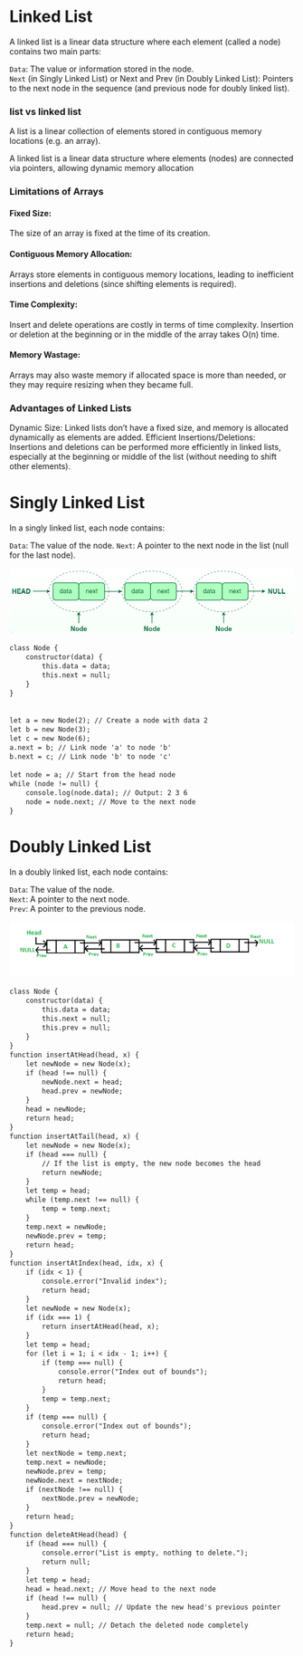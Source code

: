 # Linked List

A linked list is a linear data structure where each element (called a node) contains two main parts:

`Data`: The value or information stored in the node.<br>
`Next` (in Singly Linked List) or Next and Prev (in Doubly Linked List): Pointers to the next node in the sequence (and previous node for doubly linked list).<br>

### list vs linked list

A list is a linear collection of elements stored in contiguous memory locations (e.g. an array).

A linked list is a linear data structure where elements (nodes) are connected via pointers, allowing dynamic memory allocation

### Limitations of Arrays

#### Fixed Size:

The size of an array is fixed at the time of its creation.

#### Contiguous Memory Allocation:

Arrays store elements in contiguous memory locations, leading to inefficient insertions and deletions (since shifting elements is required).

#### Time Complexity:

Insert and delete operations are costly in terms of time complexity. Insertion or deletion at the beginning or in the middle of the array takes O(n) time.

#### Memory Wastage:

Arrays may also waste memory if allocated space is more than needed, or they may require resizing when they became full.

### Advantages of Linked Lists

Dynamic Size: Linked lists don’t have a fixed size, and memory is allocated dynamically as elements are added.
Efficient Insertions/Deletions: Insertions and deletions can be performed more efficiently in linked lists, especially at the beginning or middle of the list (without needing to shift other elements).

# Singly Linked List

In a singly linked list, each node contains:

`Data`: The value of the node.
`Next`: A pointer to the next node in the list (null for the last node).

![linked list](../img/linked-list.png)<br>

```
class Node {
    constructor(data) {
        this.data = data;
        this.next = null;
    }
}


let a = new Node(2); // Create a node with data 2
let b = new Node(3);
let c = new Node(6);
a.next = b; // Link node 'a' to node 'b'
b.next = c; // Link node 'b' to node 'c'

let node = a; // Start from the head node
while (node != null) {
    console.log(node.data); // Output: 2 3 6
    node = node.next; // Move to the next node
}
```

# Doubly Linked List

In a doubly linked list, each node contains:

`Data`: The value of the node.<br>
`Next`: A pointer to the next node.<br>
`Prev`: A pointer to the previous node.<br>

![double linked list](../img/dubly-ll.png)<br>

```
class Node {
    constructor(data) {
        this.data = data;
        this.next = null;
        this.prev = null;
    }
}
function insertAtHead(head, x) {
    let newNode = new Node(x);
    if (head !== null) {
        newNode.next = head;
        head.prev = newNode;
    }
    head = newNode;
    return head;
}
function insertAtTail(head, x) {
    let newNode = new Node(x);
    if (head === null) {
        // If the list is empty, the new node becomes the head
        return newNode;
    }
    let temp = head;
    while (temp.next !== null) {
        temp = temp.next;
    }
    temp.next = newNode;
    newNode.prev = temp;
    return head;
}
function insertAtIndex(head, idx, x) {
    if (idx < 1) {
        console.error("Invalid index");
        return head;
    }
    let newNode = new Node(x);
    if (idx === 1) {
        return insertAtHead(head, x);
    }
    let temp = head;
    for (let i = 1; i < idx - 1; i++) {
        if (temp === null) {
            console.error("Index out of bounds");
            return head;
        }
        temp = temp.next;
    }
    if (temp === null) {
        console.error("Index out of bounds");
        return head;
    }
    let nextNode = temp.next;
    temp.next = newNode;
    newNode.prev = temp;
    newNode.next = nextNode;
    if (nextNode !== null) {
        nextNode.prev = newNode;
    }
    return head;
}
function deleteAtHead(head) {
    if (head === null) {
        console.error("List is empty, nothing to delete.");
        return null;
    }
    let temp = head;
    head = head.next; // Move head to the next node
    if (head !== null) {
        head.prev = null; // Update the new head's previous pointer
    }
    temp.next = null; // Detach the deleted node completely
    return head;
}
```
